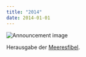 ```yaml
---
title: "2014"
date: 2014-01-01
---
```


![Announcement image](http://res.cloudinary.com/deepwave-org/image/upload/v1747245659/deepwave.org/Klimawandel_bad_icon_RGB.jpg)

Herausgabe der [Meeresfibel](https://www.deepwave.org/projekte/schulkampagne-meeresfibel/).
